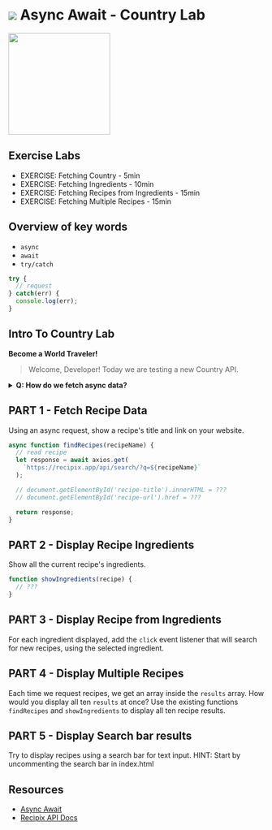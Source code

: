# ![](https://ga-dash.s3.amazonaws.com/production/assets/logo-9f88ae6c9c3871690e33280fcf557f33.png) Async Await - Country Lab

<img src="https://media.giphy.com/media/4lQnwnB9hVXlm/giphy.gif" height='200px' />

## Exercise Labs

- EXERCISE: Fetching Country - 5min
- EXERCISE: Fetching Ingredients - 10min
- EXERCISE: Fetching Recipes from Ingredients - 15min
- EXERCISE: Fetching Multiple Recipes - 15min

## Overview of key words

- `async`
- `await`
- `try/catch`

```js
try {
  // request
} catch(err) {
  console.log(err);
}
```

## Intro To Country Lab

**Become a World Traveler!**

> Welcome, Developer! Today we are testing a new Country API.

<details>
  <summary><strong>Q: How do we fetch async data?</strong></summary>

A: `try` to use `await` in an `async` function.

```javascript
async function getData() {
  try {
    let response = await axios.get(`https://restcountries.eu/rest/v2/name/spain?fullText=true`)
    let result = response.data
    console.log(result)
  } catch (error) {
    console.error(error)
  }
}
```

B: Or we could use `.then()` syntax.

```javascript
function fetchData() {
  let response = api
    .get('https://restcountries.eu/rest/v2/name/spain?fullText=true')
    .then(response => {
      console.log(response.data);
    })
    .catch(err => {
      console.log(err);
    });
}
```

</details>

## PART 1 - Fetch Recipe Data

Using an async request, show a recipe's title and link on your website.

```javascript
async function findRecipes(recipeName) {
  // read recipe
  let response = await axios.get(
    `https://recipix.app/api/search/?q=${recipeName}`
  );

  // document.getElementById('recipe-title').innerHTML = ???
  // document.getElementById('recipe-url').href = ???

  return response;
}
```

## PART 2 - Display Recipe Ingredients

Show all the current recipe's ingredients.

```javascript
function showIngredients(recipe) {
  // ???
}
```

## PART 3 - Display Recipe from Ingredients

For each ingredient displayed, add the `click` event listener that will search for new recipes, using the selected ingredient.

## PART 4 - Display Multiple Recipes

Each time we request recipes, we get an array inside the `results` array.
How would you display all ten `results` at once?
Use the existing functions `findRecipes` and `showIngredients` to display all ten recipe results.

## PART 5 - Display Search bar results

Try to display recipes using a search bar for text input.
HINT: Start by uncommenting the search bar in index.html

## Resources

- [Async Await](https://javascript.info/async-await)
- [Recipix API Docs](https://recipix.app/api/docs)
